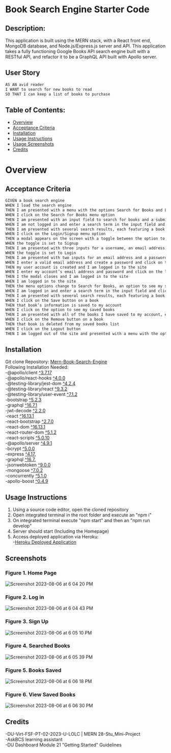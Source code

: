 # Book Search Engine Starter Code
  
## Description:
This application is built using the MERN stack, with a React front end, MongoDB database, and Node.js/Express.js server and API. This application takes a fully functioning Google Books API search engine built with a RESTful API, and refactor it to be a GraphQL API built with Apollo server. 

## User Story
```md
AS AN avid reader
I WANT to search for new books to read
SO THAT I can keep a list of books to purchase
```

## Table of Contents:
- [Overview](#Overview)
- [Acceptance Criteria](#acceptance-criteria)
- [Installation](#installation)
- [Usage Instructions](#usage-instructions) 
- [Usage Screenshots](#screenshots)
- [Credits](#credits)  

# Overview

## Acceptance Criteria
```md
GIVEN a book search engine
WHEN I load the search engine
THEN I am presented with a menu with the options Search for Books and Login/Signup and an input field to search for books and a submit button
WHEN I click on the Search for Books menu option
THEN I am presented with an input field to search for books and a submit button
WHEN I am not logged in and enter a search term in the input field and click the submit button
THEN I am presented with several search results, each featuring a book’s title, author, description, image, and a link to that book on the Google Books site
WHEN I click on the Login/Signup menu option
THEN a modal appears on the screen with a toggle between the option to log in or sign up
WHEN the toggle is set to Signup
THEN I am presented with three inputs for a username, an email address, and a password, and a signup button
WHEN the toggle is set to Login
THEN I am presented with two inputs for an email address and a password and login button
WHEN I enter a valid email address and create a password and click on the signup button
THEN my user account is created and I am logged in to the site
WHEN I enter my account’s email address and password and click on the login button
THEN I the modal closes and I am logged in to the site
WHEN I am logged in to the site
THEN the menu options change to Search for Books, an option to see my saved books, and Logout
WHEN I am logged in and enter a search term in the input field and click the submit button
THEN I am presented with several search results, each featuring a book’s title, author, description, image, and a link to that book on the Google Books site and a button to save a book to my account
WHEN I click on the Save button on a book
THEN that book’s information is saved to my account
WHEN I click on the option to see my saved books
THEN I am presented with all of the books I have saved to my account, each featuring the book’s title, author, description, image, and a link to that book on the Google Books site and a button to remove a book from my account
WHEN I click on the Remove button on a book
THEN that book is deleted from my saved books list
WHEN I click on the Logout button
THEN I am logged out of the site and presented with a menu with the options Search for Books and Login/Signup and an input field to search for books and a submit button  
```

## Installation
Git clone Repository: [Mern-Book-Search-Engine](https://https://github.com/RyanSKang/MERN-Book-Search-Engine.com/RyanSKang/NoSQL-API)  
Following Installation Needed:   
    -@apollo/client [^3.7.17](https://www.npmjs.com/package/@apollo/client)  
    -@apollo/react-hooks [^4.0.0](https://www.npmjs.com/package/@apollo/react-hooks)  
    -@testing-library/jest-dom [^4.2.4](https://www.npmjs.com/package/@testing-library/jest-dom)    
    -@testing-library/react [^9.3.2](https://www.npmjs.com/package/@testing-library/react)  
    -@testing-library/user-event [^7.1.2](https://www.npmjs.com/package/@testing-library/user-event)  
    -bootstrap [^5.2.3](https://www.npmjs.com/package/bootstrap)  
    -graphql [^16.7.1](https://www.npmjs.com/package/graphql)  
    -jwt-decode [^2.2.0](https://www.npmjs.com/package/jwt-decode)  
    -react [^16.13.1](https://www.npmjs.com/package/react)  
    -react-bootstrap [^2.7.0](https://www.npmjs.com/package/react-bootstrap)  
    -react-dom [^16.13.1](https://www.npmjs.com/package/react-dom)  
    -react-router-dom [^5.1.2](https://www.npmjs.com/package/react-router-dom)  
    -react-scripts [^5.0.10](https://www.npmjs.com/package/react-scripts)  
    -@apollo/server [^4.9.1](https://www.npmjs.com/package/@apollo/server)  
    -bcrypt [^5.0.0](https://www.npmjs.com/package/bcrypt)  
    -express [^4.17.](https://www.npmjs.com/package/express)  
    -graphql [^16.7.](https://www.npmjs.com/package/graphql)  
    -jsonwebtoken [^9.0.0](https://www.npmjs.com/package/jsonwebtoken)  
    -mongoose [^7.0.2](https://www.npmjs.com/package/mongoose)      
    -concurrently [^5.1.0](https://www.npmjs.com/package/concurrently)      
    -apollo-boost [^0.4.9](https://www.npmjs.com/package/apollo-boost)  
   

## Usage Instructions
1. Using a source code editor, open the cloned repository
2. Open integrated terminal in the root folder and execute an "npm i"  
3. On integrated terminal execute "npm start" and then an "npm run develop"  
4. Server should start (Including the Homepage)  
5. Access deployed application via Heroku:  
    -<a href="https://mern-book-search-engine-ryans-bf5f87e59dcd.herokuapp.com/">Heroku Deployed Application</a>
  

## Screenshots
### Figure 1. Home Page
 ![Screenshot 2023-08-06 at 6 04 20 PM](https://github.com/RyanSKang/MERN-Book-Search-Engine/assets/124969918/1d18b667-b6fb-4d34-9d1d-4a15bd60a9d0)  
### Figure 2. Log in
![Screenshot 2023-08-06 at 6 04 43 PM](https://github.com/RyanSKang/MERN-Book-Search-Engine/assets/124969918/326e4848-b4a7-4a62-9b8f-b3807b298251)  
### Figure 3. Sign Up
![Screenshot 2023-08-06 at 6 05 10 PM](https://github.com/RyanSKang/MERN-Book-Search-Engine/assets/124969918/f283451f-8064-4819-b467-a496287a3904)  
### Figure 4. Searched Books
![Screenshot 2023-08-06 at 6 05 39 PM](https://github.com/RyanSKang/MERN-Book-Search-Engine/assets/124969918/877d1b9e-91ac-4520-b705-110dbf479e18)  
### Figure 5. Books Saved
![Screenshot 2023-08-06 at 6 06 18 PM](https://github.com/RyanSKang/MERN-Book-Search-Engine/assets/124969918/f4a21a18-51f0-4982-9ef6-46afd7852fba)  
### Figure 6. View Saved Books
![Screenshot 2023-08-06 at 6 06 30 PM](https://github.com/RyanSKang/MERN-Book-Search-Engine/assets/124969918/ad5ec6f0-8344-4cc8-99a8-80e145a26a13)  



## Credits
-DU-Virt-FSF-PT-02-2023-U-LOLC | MERN 28-Stu_Mini-Project  
-AskBCS learning assistant  
-DU Dashboard Module 21 "Getting Started" Guidelines  
